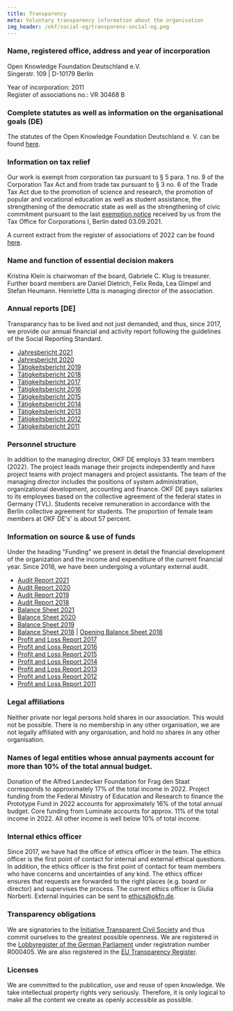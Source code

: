 ```yaml
---
title: Transparency
meta: Voluntary transparency information about the organisation
img_header: /okf/social-og/transparenz-social-og.png
---
```


### Name, registered office, address and year of incorporation

Open Knowledge Foundation Deutschland e.V. <br>
Singerstr. 109 | D-10179 Berlin <br>

Year of incorporation: 2011 <br>
Register of associations no.: VR 30468 B <br>

### Complete statutes as well as information on the organisational goals (DE)

The statutes of the Open Knowledge Foundation Deutschland e. V. can be found [here](/files/documents/01_OKF-Satzung_neu.pdf).

### Information on tax relief

Our work is exempt from corporation tax pursuant to § 5 para. 1 no. 9 of the Corporation Tax Act and from trade tax pursuant to § 3 no. 6 of the Trade Tax Act due to the promotion of science and research, the promotion of popular and vocational education as well as student assistance, the strengthening of the democratic state as well as the strengthening of civic commitment pursuant to the last [exemption notice](/files/documents/2022_Freistellungsbescheid_fuer_2021.pdf) received by us from the Tax Office for Corporations I, Berlin dated 03.09.2021.

A current extract from the register of associations of 2022 can be found [here](/files/documents/2022-03-21-Vereinsregisterauszug-OKF-DE.pdf).

### Name and function of essential decision makers

Kristina Klein is chairwoman of the board, Gabriele C. Klug is treasurer. Further board members are Daniel Dietrich, Felix Reda, Lea Gimpel and Stefan Heumann. Henriette Litta is managing director of the association.

### Annual reports [DE]

Transparancy has to be lived and not just demanded, and thus, since 2017, we provide our annual financial and activity report following the guidelines of the Social Reporting Standard.

- [Jahresbericht 2021](https://2021.okfn.de/) <br>
- [Jahresbericht 2020](https://2020.okfn.de/) <br>
- [Tätigkeitsbericht 2019](https://2019.okfn.de/) <br>
- [Tätigkeitsbericht 2018](https://2018.okfn.de/) <br>
- [Tätigkeitsbericht 2017](/files/documents/OKFDE-Taetigkeitsbericht-2017.pdf) <br>
- [Tätigkeitsbericht 2016](/files/documents/OKFDE-Taetigkeitsbericht-2016.pdf) <br>
- [Tätigkeitsbericht 2015](/files/documents/OKFDE-Taetigkeitsbericht-2015.pdf) <br>
- [Tätigkeitsbericht 2014](/files/documents/OKFDE-Taetigkeitsbericht-2014.pdf) <br>
- [Tätigkeitsbericht 2013](/files/documents/OKFDE-Taetigkeitsbericht-2013.pdf) <br>
- [Tätigkeitsbericht 2012](/files/documents/OKFDE-Taetigkeitsbericht-2012.pdf) <br>
- [Tätigkeitsbericht 2011](/files/documents/OKFDE-Taetigkeitsbericht-2011.pdf)

### Personnel structure

In addition to the managing director, OKF DE employs 33 team members (2022). The project leads manage their projects independently and have project teams with project managers and project assistants. The team of the managing director includes the positions of system administration, organizational development, accounting and finance. OKF DE pays salaries to its employees based on the collective agreement of the federal states in Germany (TVL). Students receive remuneration in accordance with the Berlin collective agreement for students. The proportion of female team members at OKF DE's' is about 57 percent.

### Information on source & use of funds

Under the heading "Funding" we present in detail the financial development of the organization and the income and expenditure of the current financial year. Since 2018, we have been undergoing a voluntary external audit.

- [Audit Report 2021](/files/WP-Berichte/OKF-DE-WPBericht-2021.pdf) <br>
- [Audit Report 2020](/files/WP-Berichte/OKF-DE-WPBericht-2020.pdf) <br>
- [Audit Report 2019](/files/WP-Berichte/OKF-DE-WPBericht-2019.pdf) <br>
- [Audit Report 2018](/files/WP-Berichte/OKF-DE-WPBericht-2018.pdf) <br>
- [Balance Sheet 2021](/files/documents/Jahresabschluesse/OKF-DE-Jahresabschluss-2021.pdf) <br>
- [Balance Sheet 2020](/files/documents/Jahresabschluesse/OKF-DE-Jahresabschluss-2020.pdf) <br>
- [Balance Sheet 2019](/files/documents/Jahresabschluesse/OKF-DE-Jahresabschluss-2019.pdf) <br>
- [Balance Sheet 2018](/files/documents/Jahresabschluesse/OKF-DE-Jahresabschluss-2018.pdf) | [Opening Balance Sheet 2018](/files/documents/Jahresabschluesse/OKF-DE-Jahresabschluss-Eröffnungsbilanz_2018.pdf) <br>
- [Profit and Loss Report 2017](/files/documents/jahresabschluesse/jahresabschluss-2017.pdf) <br>
- [Profit and Loss Report 2016](/files/documents/jahresabschluesse/jahresabschluss-2016.pdf) <br>
- [Profit and Loss Report 2015](/files/documents/jahresabschluesse/jahresabschluss-2015.pdf) <br>
- [Profit and Loss Report 2014](/files/documents/jahresabschluesse/jahresabschluss-2014.pdf) <br>
- [Profit and Loss Report 2013](/files/documents/jahresabschluesse/jahresabschluss-2013.pdf) <br>
- [Profit and Loss Report 2012](/files/documents/jahresabschluesse/jahresabschluss-2012.pdf) <br>
- [Profit and Loss Report 2011](/files/documents/jahresabschluesse/jahresabschluss-2011.pdf)

### Legal affiliations

Neither private nor legal persons hold shares in our association. This would not be possible. There is no membership in any other organisation, we are not legally affiliated with any organisation, and hold no shares in any other organisation.

### Names of legal entities whose annual payments account for more than 10% of the total annual budget.

Donation of the Alfred Landecker Foundation for Frag den Staat corresponds to approximately 17% of the total income in 2022. Project funding from the Federal Ministry of Education and Research to finance the Prototype Fund in 2022 accounts for approximately 16% of the total annual budget. Core funding from Luminate accounts for approx. 11% of the total income in 2022. All other income is well below 10% of total income.

### Internal ethics officer

Since 2017, we have had the office of ethics officer in the team. The ethics officer is the first point of contact for internal and external ethical questions. In addition, the ethics officer is the first point of contact for team members who have concerns and uncertainties of any kind. The ethics officer ensures that requests are forwarded to the right places (e.g. board or director) and supervises the process. The current ethics officer is Giulia Norberti. External inquiries can be sent to ethics@okfn.de.

### Transparency obligations

We are signatories to the [Initiative Transparent Civil Society](https://www.transparente-zivilgesellschaft.de/) and thus commit ourselves to the greatest possible openness. We are registered in the [Lobbyregister of the German Parliament](https://www.lobbyregister.bundestag.de/startseite) under registration number R000405. We are also registered in the [EU Transparency Register](https://ec.europa.eu/transparencyregister/public/homePage.do?redir=false&locale=de). 

### Licenses

We are committed to the publication, use and reuse of open knowledge. We take intellectual property rights very seriously. Therefore, it is only logical to make all the content we create as openly accessible as possible.
